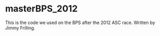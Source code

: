 masterBPS_2012
==============

This is the code we used on the BPS after the 2012 ASC race.  Written by Jimmy Frilling.